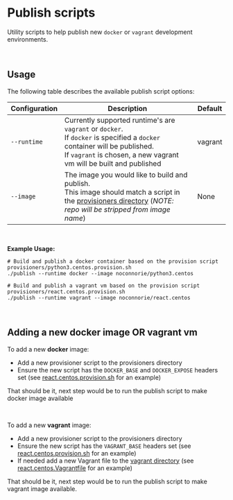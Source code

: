 # Publish scripts

Utility scripts to help publish new `docker` or `vagrant` development environments.

<br />

## Usage

The following table describes the available publish script options:

| Configuration           | Description                                                                                                                                                                                                                                                                                                                                                                               | Default |
|------------------|-----------------------------------------------------------------------------------------------------------------------------------------------------------------------------------------------------------|---------|
| `--runtime`      | Currently supported runtime's are `vagrant` or `docker`.<br />If `docker` is specified a `docker` container will be published.<br />If `vagrant` is chosen, a new vagrant vm will be built and published  | vagrant |
| `--image`        | The image you would like to build and publish.<br />This image should match a script in the [provisioners directory](provisioners/) (*NOTE: repo will be stripped from image name*)                       | None    |

<br />

**Example Usage:**
```
# Build and publish a docker container based on the provision script provisioners/python3.centos.provision.sh
./publish --runtime docker --image noconnorie/python3.centos

# Build and publish a vagrant vm based on the provision script provisioners/react.centos.provision.sh
./publish --runtime vagrant --image noconnorie/react.centos

```

<br />

## Adding a new docker image OR vagrant vm

To add a new **docker** image:

* Add a new provisioner script to the provisioners directory
* Ensure the new script has the `DOCKER_BASE` and `DOCKER_EXPOSE` headers set (see [react.centos.provision.sh](provisioners/react.centos.provision.sh) for an example)

That should be it, next step would be to run the publish script to make docker image available

<br />

To add a new **vagrant** image:

* Add a new provisioner script to the provisioners directory
* Ensure the new script has the `VAGRANT_BASE` headers set (see [react.centos.provision.sh](provisioners/react.centos.provision.sh) for an example)
* If needed add a new Vagrant file to the [vagrant directory](../vagrant/) (see [react.centos.Vagrantfile](../vagrant/react.centos.Vagrantfile) for an example)

That should be it, next step would be to run the publish script to make vagrant image available.

